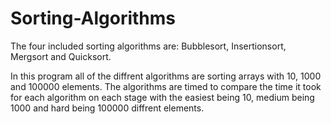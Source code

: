 # Sorting-Algorithms
The four included sorting algorithms are: Bubblesort, Insertionsort, Mergsort and Quicksort.

In this program all of the diffrent algorithms are sorting arrays with 10, 1000 and 100000 elements. The algorithms are timed to compare the time it took for each algorithm on each stage with the easiest being 10, medium being 1000 and hard being 100000 diffrent elements.
